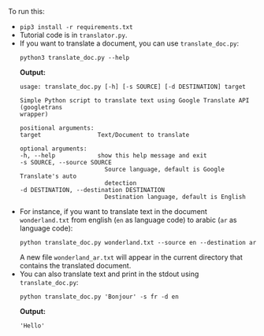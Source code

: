 
To run this:
- `pip3 install -r requirements.txt`
- Tutorial code is in `translator.py`.
- If you want to translate a document, you can use `translate_doc.py`:
    ```
    python3 translate_doc.py --help
    ```
    **Output:**
    ```
    usage: translate_doc.py [-h] [-s SOURCE] [-d DESTINATION] target

    Simple Python script to translate text using Google Translate API (googletrans
    wrapper)

    positional arguments:
    target                Text/Document to translate

    optional arguments:
    -h, --help            show this help message and exit
    -s SOURCE, --source SOURCE
                            Source language, default is Google Translate's auto
                            detection
    -d DESTINATION, --destination DESTINATION
                            Destination language, default is English
    ```
- For instance, if you want to translate text in the document `wonderland.txt` from english (`en` as language code) to arabic (`ar` as language code):
    ```
    python translate_doc.py wonderland.txt --source en --destination ar
    ```
    A new file `wonderland_ar.txt` will appear in the current directory that contains the translated document.
- You can also translate text and print in the stdout using `translate_doc.py`:
    ```
    python translate_doc.py 'Bonjour' -s fr -d en
    ```
    **Output:**
    ```
    'Hello'
    ```
